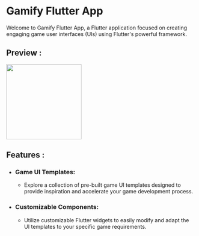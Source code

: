 # Gamify Flutter App

Welcome to Gamify Flutter App, a Flutter application focused on creating engaging game user interfaces (UIs) using Flutter's powerful framework.

## Preview :

<img src="https://github.com/MobileVerse/Gamify-Flutter-App/blob/master/ss/gif1.gif" width="200"/>



## Features :
- ### Game UI Templates:
  - Explore a collection of pre-built game UI templates designed to provide inspiration and accelerate your game development process.
- ### Customizable Components:
  - Utilize customizable Flutter widgets to easily modify and adapt the UI templates to your specific game requirements.

